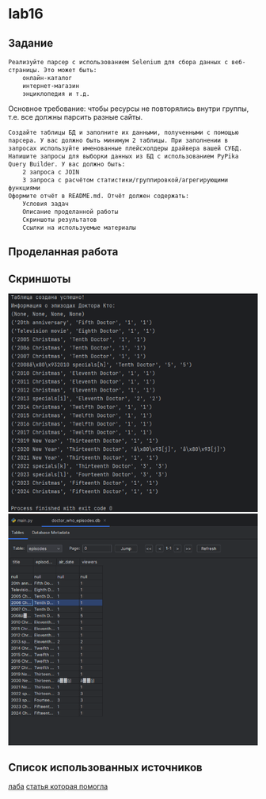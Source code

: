 # lab16  

## Задание
    Реализуйте парсер с использованием Selenium для сбора данных с веб-страницы. Это может быть:
        онлайн-каталог
        интернет-магазин
        энциклопедия и т.д.

Основное требование: чтобы ресурсы не повторялись внутри группы, т.е. все должны парсить разные сайты.

    Создайте таблицы БД и заполните их данными, полученными с помощью парсера. У вас должно быть минимум 2 таблицы. При заполнении в запросах используйте именованные плейсхолдеры драйвера вашей СУБД.
    Напишите запросы для выборки данных из БД с использованием PyPika Query Builder. У вас должно быть:
        2 запроса с JOIN
        3 запроса с расчётом статистики/группировкой/агрегирующими функциями
    Оформите отчёт в README.md. Отчёт должен содержать:
        Условия задач
        Описание проделанной работы
        Скриншоты результатов
        Ссылки на используемые материалы
## Проделанная работа


## Скриншоты

![результат 16](lab16res.png)
![результат 16](lab16res1.png)

## Список использованных источников
[лаба](https://evil-teacher.on.fleek.co/prog_pm/term2/lab16/)
[статья которая помогла](https://habr.com/ru/articles/513218/)

